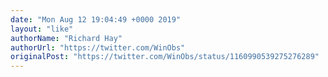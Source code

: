 ```yaml
---
date: "Mon Aug 12 19:04:49 +0000 2019"
layout: "like"
authorName: "Richard Hay"
authorUrl: "https://twitter.com/WinObs"
originalPost: "https://twitter.com/WinObs/status/1160990539275276289"
---
```

